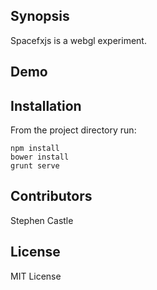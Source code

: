 ## Synopsis

Spacefxjs is a webgl experiment.

## Demo

## Installation

From the project directory run:

```
npm install
bower install
grunt serve
```


## Contributors
Stephen Castle

## License

MIT License